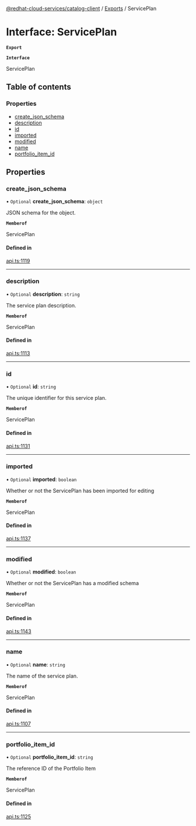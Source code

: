 [@redhat-cloud-services/catalog-client](../README.md) / [Exports](../modules.md) / ServicePlan

# Interface: ServicePlan

**`Export`**

**`Interface`**

ServicePlan

## Table of contents

### Properties

- [create\_json\_schema](ServicePlan.md#create_json_schema)
- [description](ServicePlan.md#description)
- [id](ServicePlan.md#id)
- [imported](ServicePlan.md#imported)
- [modified](ServicePlan.md#modified)
- [name](ServicePlan.md#name)
- [portfolio\_item\_id](ServicePlan.md#portfolio_item_id)

## Properties

### create\_json\_schema

• `Optional` **create\_json\_schema**: `object`

JSON schema for the object.

**`Memberof`**

ServicePlan

#### Defined in

[api.ts:1119](https://github.com/RedHatInsights/javascript-clients/blob/master/packages/catalog/api.ts#L1119)

___

### description

• `Optional` **description**: `string`

The service plan description.

**`Memberof`**

ServicePlan

#### Defined in

[api.ts:1113](https://github.com/RedHatInsights/javascript-clients/blob/master/packages/catalog/api.ts#L1113)

___

### id

• `Optional` **id**: `string`

The unique identifier for this service plan.

**`Memberof`**

ServicePlan

#### Defined in

[api.ts:1131](https://github.com/RedHatInsights/javascript-clients/blob/master/packages/catalog/api.ts#L1131)

___

### imported

• `Optional` **imported**: `boolean`

Whether or not the ServicePlan has been imported for editing

**`Memberof`**

ServicePlan

#### Defined in

[api.ts:1137](https://github.com/RedHatInsights/javascript-clients/blob/master/packages/catalog/api.ts#L1137)

___

### modified

• `Optional` **modified**: `boolean`

Whether or not the ServicePlan has a modified schema

**`Memberof`**

ServicePlan

#### Defined in

[api.ts:1143](https://github.com/RedHatInsights/javascript-clients/blob/master/packages/catalog/api.ts#L1143)

___

### name

• `Optional` **name**: `string`

The name of the service plan.

**`Memberof`**

ServicePlan

#### Defined in

[api.ts:1107](https://github.com/RedHatInsights/javascript-clients/blob/master/packages/catalog/api.ts#L1107)

___

### portfolio\_item\_id

• `Optional` **portfolio\_item\_id**: `string`

The reference ID of the Portfolio Item

**`Memberof`**

ServicePlan

#### Defined in

[api.ts:1125](https://github.com/RedHatInsights/javascript-clients/blob/master/packages/catalog/api.ts#L1125)
